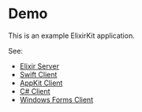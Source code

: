 # Demo

This is an example ElixirKit application.

See:

  * [Elixir Server](lib/demo.ex)
  * [Swift Client](rel/swift)
  * [AppKit Client](rel/appkit)
  * [C# Client](rel/dotnet)
  * [Windows Forms Client](rel/winforms)
